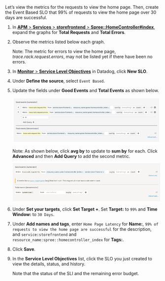 Let’s view the metrics for the requests to view the home page. Then, create the Event Based SLO that 99% of requests to view the home page over 30 days are successful.

1. In <a href="https://app.datadoghq.com/apm/resource/storefrontend/rack.request/69d105fa043dba7f" target="_datadog">**APM** > **Services** > **storefrontend** > **Spree::HomeController#index**</a>, expand the graphs for **Total Requests** and **Total Errors**. 

2. Observe the metrics listed below each graph. <p> Note: The metric for errors to view the home page, *trace.rack.request.errors*,  may not be listed yet if there have been no errors.

3. In <a href="https://app.datadoghq.com/slo" target="_datadog">**Monitor** > **Service Level Objectives**</a> in Datadog, click **New SLO**.

4. Under **Define the source**, select `Event Based`.

5. Update the fields under **Good Events** and **Total Events** as shown below. <p> ![Events List](actionslos/assets/ebslo-homepage.png) <p> Note: As shown below, click **avg by** to update to **sum by** for each. Click **Advanced** and then **Add Query** to add the second metric. <p> ![Events Selection](actionslos/assets/ebslo-goodevents.gif)

6. Under **Set your targets**, click **Set Target +**. Set **Target:** to `99%` and **Time Window:** to `30 Days`.

7. Under **Add names and tags**, enter `Home Page Latency` for **Name:**, `99% of requests to view the home page are successful` for the description, and  `service:storefrontend` and `resource_name:spree::homecontroller_index` for **Tags:**.

8. Click **Save**.

9. In the **Service Level Objectives** list, click the SLO you just created to view the details, status, and history. <p> Note that the status of the SLI and the remaining error budget.